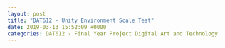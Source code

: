 ```yaml
---
layout: post
title: "DAT612 - Unity Environment Scale Test"
date: 2019-03-13 15:52:09 +0000
categories: DAT612 - Final Year Project Digital Art and Technology
---
```


<!-- wp:gallery {"linkTo":"media"} -->
<figure class="wp-block-gallery has-nested-images columns-default is-cropped"><!-- wp:image {"id":1058,"sizeSlug":"large","linkDestination":"media"} -->
<figure class="wp-block-image size-large"><a href="https://res.cloudinary.com/circleseven/image/upload/aerial-plan_33490774068_o-1-scaled.jpg"><img src="https://res.cloudinary.com/circleseven/image/upload/aerial-plan_33490774068_o-1-1018x1024.jpg" alt="" class="wp-image-1058"/></a></figure>
<!-- /wp:image -->

<!-- wp:image {"id":1055,"sizeSlug":"large","linkDestination":"media"} -->
<figure class="wp-block-image size-large"><a href="https://res.cloudinary.com/circleseven/image/upload/environment_01_46643723124_o.jpg"><img src="https://res.cloudinary.com/circleseven/image/upload/environment_01_46643723124_o-1024x576.jpg" alt="" class="wp-image-1055"/></a></figure>
<!-- /wp:image -->

<!-- wp:image {"id":1057,"sizeSlug":"large","linkDestination":"media"} -->
<figure class="wp-block-image size-large"><a href="https://res.cloudinary.com/circleseven/image/upload/environment_02_46643723034_o.jpg"><img src="https://res.cloudinary.com/circleseven/image/upload/environment_02_46643723034_o-1024x576.jpg" alt="" class="wp-image-1057"/></a></figure>
<!-- /wp:image -->

<!-- wp:image {"id":1056,"sizeSlug":"large","linkDestination":"media"} -->
<figure class="wp-block-image size-large"><a href="https://res.cloudinary.com/circleseven/image/upload/environment_03_33490736138_o.jpg"><img src="https://res.cloudinary.com/circleseven/image/upload/environment_03_33490736138_o-1024x576.jpg" alt="" class="wp-image-1056"/></a></figure>
<!-- /wp:image -->

<!-- wp:image {"id":1053,"sizeSlug":"large","linkDestination":"media"} -->
<figure class="wp-block-image size-large"><a href="https://res.cloudinary.com/circleseven/image/upload/environment_04_46643722984_o.jpg"><img src="https://res.cloudinary.com/circleseven/image/upload/environment_04_46643722984_o-1024x576.jpg" alt="" class="wp-image-1053"/></a></figure>
<!-- /wp:image -->

<!-- wp:image {"id":1054,"sizeSlug":"large","linkDestination":"media"} -->
<figure class="wp-block-image size-large"><a href="https://res.cloudinary.com/circleseven/image/upload/environment_06_46643851014_o.jpg"><img src="https://res.cloudinary.com/circleseven/image/upload/environment_06_46643851014_o-1024x576.jpg" alt="" class="wp-image-1054"/></a></figure>
<!-- /wp:image --></figure>
<!-- /wp:gallery -->